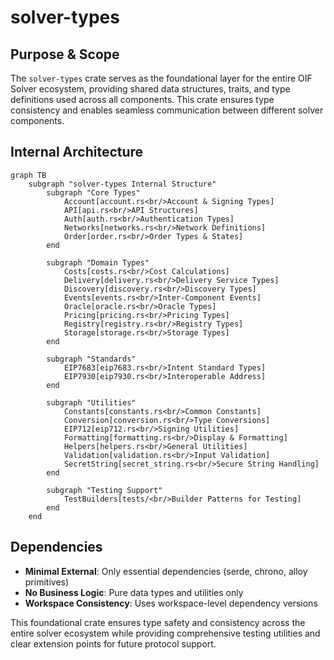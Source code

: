 # solver-types

## Purpose & Scope

The `solver-types` crate serves as the foundational layer for the entire OIF Solver ecosystem, providing shared data structures, traits, and type definitions used across all components. This crate ensures type consistency and enables seamless communication between different solver components.

## Internal Architecture

```mermaid
graph TB
    subgraph "solver-types Internal Structure"
        subgraph "Core Types"
            Account[account.rs<br/>Account & Signing Types]
            API[api.rs<br/>API Structures]
            Auth[auth.rs<br/>Authentication Types]
            Networks[networks.rs<br/>Network Definitions]
            Order[order.rs<br/>Order Types & States]
        end

        subgraph "Domain Types"
            Costs[costs.rs<br/>Cost Calculations]
            Delivery[delivery.rs<br/>Delivery Service Types]
            Discovery[discovery.rs<br/>Discovery Types]
            Events[events.rs<br/>Inter-Component Events]
            Oracle[oracle.rs<br/>Oracle Types]
            Pricing[pricing.rs<br/>Pricing Types]
            Registry[registry.rs<br/>Registry Types]
            Storage[storage.rs<br/>Storage Types]
        end

        subgraph "Standards"
            EIP7683[eip7683.rs<br/>Intent Standard Types]
            EIP7930[eip7930.rs<br/>Interoperable Address]
        end

        subgraph "Utilities"
            Constants[constants.rs<br/>Common Constants]
            Conversion[conversion.rs<br/>Type Conversions]
            EIP712[eip712.rs<br/>Signing Utilities]
            Formatting[formatting.rs<br/>Display & Formatting]
            Helpers[helpers.rs<br/>General Utilities]
            Validation[validation.rs<br/>Input Validation]
            SecretString[secret_string.rs<br/>Secure String Handling]
        end

        subgraph "Testing Support"
            TestBuilders[tests/<br/>Builder Patterns for Testing]
        end
    end
```

## Dependencies

- **Minimal External**: Only essential dependencies (serde, chrono, alloy primitives)
- **No Business Logic**: Pure data types and utilities only
- **Workspace Consistency**: Uses workspace-level dependency versions

This foundational crate ensures type safety and consistency across the entire solver ecosystem while providing comprehensive testing utilities and clear extension points for future protocol support.
